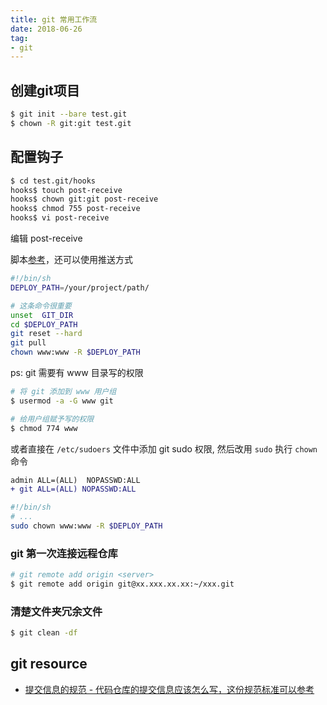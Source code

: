 ```yaml
---
title: git 常用工作流
date: 2018-06-26
tag:
- git
---
```




## 创建git项目
``` bash
$ git init --bare test.git
$ chown -R git:git test.git
```

## 配置钩子

``` bash
$ cd test.git/hooks
hooks$ touch post-receive
hooks$ chown git:git post-receive
hooks$ chmod 755 post-receive
hooks$ vi post-receive
```

编辑 post-receive

脚本[参考](https://blog.csdn.net/u010837612/article/details/70825225?utm_source=itdadao&utm_medium=referral)，还可以使用推送方式

``` bash
#!/bin/sh
DEPLOY_PATH=/your/project/path/

# 这条命令很重要
unset  GIT_DIR 
cd $DEPLOY_PATH
git reset --hard
git pull
chown www:www -R $DEPLOY_PATH 
```

ps: git 需要有 www 目录写的权限

``` bash
# 将 git 添加到 www 用户组
$ usermod -a -G www git 

# 给用户组赋予写的权限
$ chmod 774 www  
```

或者直接在 `/etc/sudoers` 文件中添加 git sudo 权限, 然后改用 `sudo` 执行 `chown` 命令

``` diff
admin ALL=(ALL)  NOPASSWD:ALL
+ git ALL=(ALL) NOPASSWD:ALL
```

``` bash
#!/bin/sh
# ...
sudo chown www:www -R $DEPLOY_PATH 
```


### git 第一次连接远程仓库 

``` bash
# git remote add origin <server>
$ git remote add origin git@xx.xxx.xx.xx:~/xxx.git
```

### 清楚文件夹冗余文件 

``` bash
$ git clean -df
```


## git resource

- [提交信息的规范 - 代码仓库的提交信息应该怎么写，这份规范标准可以参考](https://www.conventionalcommits.org/zh-cn/v1.0.0-beta.4/)
